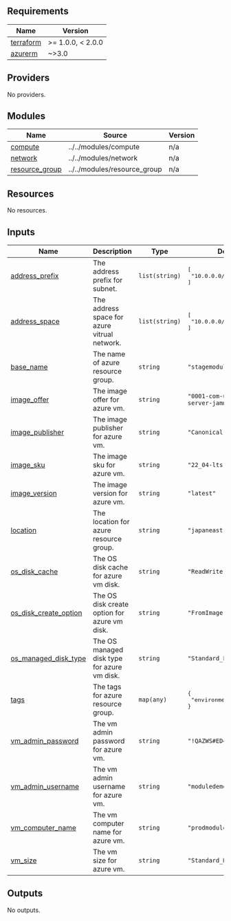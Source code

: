 <!-- BEGIN_TF_DOCS -->
## Requirements

| Name | Version |
|------|---------|
| <a name="requirement_terraform"></a> [terraform](#requirement\_terraform) | >= 1.0.0, < 2.0.0 |
| <a name="requirement_azurerm"></a> [azurerm](#requirement\_azurerm) | ~>3.0 |

## Providers

No providers.

## Modules

| Name | Source | Version |
|------|--------|---------|
| <a name="module_compute"></a> [compute](#module\_compute) | ../../modules/compute | n/a |
| <a name="module_network"></a> [network](#module\_network) | ../../modules/network | n/a |
| <a name="module_resource_group"></a> [resource\_group](#module\_resource\_group) | ../../modules/resource_group | n/a |

## Resources

No resources.

## Inputs

| Name | Description | Type | Default | Required |
|------|-------------|------|---------|:--------:|
| <a name="input_address_prefix"></a> [address\_prefix](#input\_address\_prefix) | The address prefix for subnet. | `list(string)` | <pre>[<br>  "10.0.0.0/24"<br>]</pre> | no |
| <a name="input_address_space"></a> [address\_space](#input\_address\_space) | The address space for azure vitrual network. | `list(string)` | <pre>[<br>  "10.0.0.0/16"<br>]</pre> | no |
| <a name="input_base_name"></a> [base\_name](#input\_base\_name) | The name of azure resource group. | `string` | `"stagemoduledemo"` | no |
| <a name="input_image_offer"></a> [image\_offer](#input\_image\_offer) | The image offer for azure vm. | `string` | `"0001-com-ubuntu-server-jammy"` | no |
| <a name="input_image_publisher"></a> [image\_publisher](#input\_image\_publisher) | The image publisher for azure vm. | `string` | `"Canonical"` | no |
| <a name="input_image_sku"></a> [image\_sku](#input\_image\_sku) | The image sku for azure vm. | `string` | `"22_04-lts"` | no |
| <a name="input_image_version"></a> [image\_version](#input\_image\_version) | The image version for azure vm. | `string` | `"latest"` | no |
| <a name="input_location"></a> [location](#input\_location) | The location for azure resource group. | `string` | `"japaneast"` | no |
| <a name="input_os_disk_cache"></a> [os\_disk\_cache](#input\_os\_disk\_cache) | The OS disk cache for azure vm disk. | `string` | `"ReadWrite"` | no |
| <a name="input_os_disk_create_option"></a> [os\_disk\_create\_option](#input\_os\_disk\_create\_option) | The OS disk create option for azure vm disk. | `string` | `"FromImage"` | no |
| <a name="input_os_managed_disk_type"></a> [os\_managed\_disk\_type](#input\_os\_managed\_disk\_type) | The OS managed disk type for azure vm disk. | `string` | `"Standard_LRS"` | no |
| <a name="input_tags"></a> [tags](#input\_tags) | The tags for azure resource group. | `map(any)` | <pre>{<br>  "environment": "Staging"<br>}</pre> | no |
| <a name="input_vm_admin_password"></a> [vm\_admin\_password](#input\_vm\_admin\_password) | The vm admin password for azure vm. | `string` | `"!QAZWS#ED4gh"` | no |
| <a name="input_vm_admin_username"></a> [vm\_admin\_username](#input\_vm\_admin\_username) | The vm admin username for azure vm. | `string` | `"moduledemouser"` | no |
| <a name="input_vm_computer_name"></a> [vm\_computer\_name](#input\_vm\_computer\_name) | The vm computer name for azure vm. | `string` | `"prodmoduledemo"` | no |
| <a name="input_vm_size"></a> [vm\_size](#input\_vm\_size) | The vm size for azure vm. | `string` | `"Standard_DS1_v2"` | no |

## Outputs

No outputs.
<!-- END_TF_DOCS -->